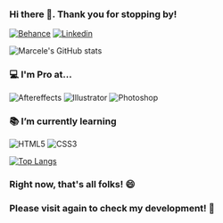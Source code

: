 ### Hi there 👋. Thank you for stopping by!

[![Behance](https://img.shields.io/badge/-Behance-blue?style=for-the-badge&logo=behance&logoColor=white)](https://www.behance.net/marcelecarneiro)
[![Linkedin](https://img.shields.io/badge/LinkedIn-0077B5?style=for-the-badge&logo=linkedin&logoColor=white)](https://br.linkedin.com/in/marcele-pamplona-carneiro?trk=public_profile_samename-profile)

![Marcele's GitHub stats](https://github-readme-stats.vercel.app/api?username=marcelecarneiro&show_icons=true&theme=radical)

###  💻 I'm Pro at...

![Aftereffects](https://img.shields.io/badge/Adobe%20after%20affects-CF96FD?style=for-the-badge&logo=Adobe%20after%20effects&logoColor=393665)
![Illustrator](https://img.shields.io/badge/Adobe%20Illustrator-FF9A00?style=for-the-badge&logo=adobe%20illustrator&logoColor=white)
![Photoshop](https://img.shields.io/badge/Adobe%20Photoshop-31A8FF?style=for-the-badge&logo=Adobe%20Photoshop&logoColor=black)

### 📚 I’m currently learning 

![HTML5](https://img.shields.io/badge/HTML5-E34F26?style=for-the-badge&logo=html5&logoColor=white)
![CSS3](	https://img.shields.io/badge/CSS3-1572B6?style=for-the-badge&logo=css3&logoColor=white)


[![Top Langs](https://github-readme-stats.vercel.app/api/top-langs/?username=marcelecarneiro&layout=compact)](https://github.com/marcelecarneiro/github-readme-stats)



### Right now, that's all folks! 😄
### Please visit again to check my development! 🤝

